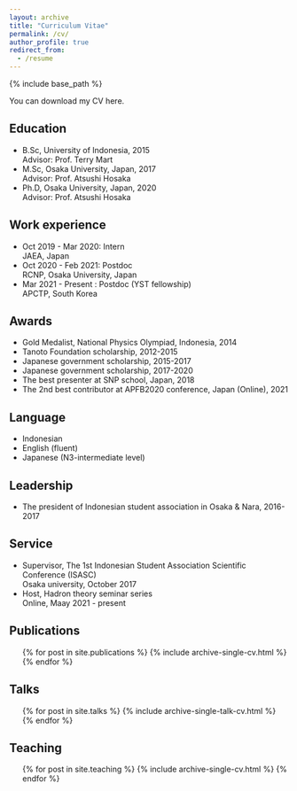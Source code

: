 ```yaml
---
layout: archive
title: "Curriculum Vitae"
permalink: /cv/
author_profile: true
redirect_from:
  - /resume
---
```


{% include base_path %}

You can download my CV here.


## Education
* B.Sc, University of Indonesia, 2015\
  Advisor: Prof. Terry Mart
* M.Sc, Osaka University, Japan, 2017\
  Advisor: Prof. Atsushi Hosaka
* Ph.D, Osaka University, Japan, 2020\
  Advisor: Prof. Atsushi Hosaka

## Work experience

* Oct 2019 - Mar 2020: Intern\
  JAEA, Japan
* Oct 2020 - Feb 2021: Postdoc\
  RCNP, Osaka University, Japan
* Mar 2021 - Present : Postdoc (YST fellowship)\
  APCTP, South Korea

## Awards
* Gold Medalist, National Physics Olympiad, Indonesia, 2014
* Tanoto Foundation scholarship, 2012-2015
* Japanese government scholarship, 2015-2017
* Japanese government scholarship, 2017-2020
* The best presenter at SNP school, Japan, 2018
* The 2nd best contributor at APFB2020 conference, Japan (Online), 2021

## Language
* Indonesian
* English (fluent)
* Japanese (N3-intermediate level) 

## Leadership
* The president of Indonesian student association in Osaka & Nara, 2016-2017

## Service
* Supervisor, The 1st Indonesian Student Association Scientific Conference (ISASC)\
  Osaka university, October 2017
* Host, Hadron theory seminar series\
  Online, Maay 2021 - present

## Publications
  <ul>{% for post in site.publications %}
    {% include archive-single-cv.html %}
  {% endfor %}</ul>
  
## Talks
  <ul>{% for post in site.talks %}
    {% include archive-single-talk-cv.html %}
  {% endfor %}</ul>
  
## Teaching
  <ul>{% for post in site.teaching %}
    {% include archive-single-cv.html %}
  {% endfor %}</ul>
